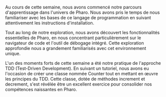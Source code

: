 Au cours de cette semaine, nous avons commencé notre parcours d'apprentissage dans l'univers de Pharo. Nous avons pris le temps de nous familiariser avec les bases de ce langage de programmation en suivant attentivement les instructions d'installation. 

Tout au long de notre exploration, nous avons découvert les fonctionnalités essentielles de Pharo, en nous concentrant particulièrement sur le navigateur de code et l'outil de débogage intégré. Cette exploration approfondie nous a grandement familiarisés avec cet environnement unique.

L'un des moments forts de cette semaine a été notre pratique de l'approche TDD (Test-Driven Development). En suivant un tutoriel, nous avons eu l'occasion de créer une classe nommée Counter tout en mettant en œuvre les principes du TDD. Cette classe, dotée de méthodes increment et decrement, s'est révélée être un excellent exercice pour consolider nos compétences naissantes en Pharo.
